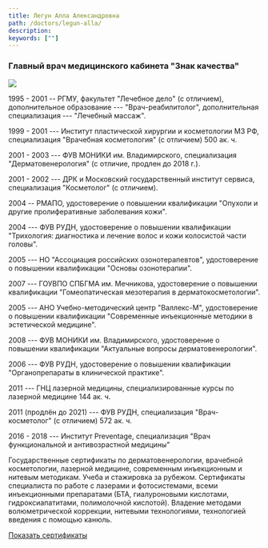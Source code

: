 ```yaml
---
title: Легун Алла Александровна
path: /doctors/legun-alla/
description:
keywords: [""]
---
```


### Главный врач медицинского кабинета "Знак качества"

![](http://lasertime.ru/images/Legun_Alla_LaserTime.jpg)

1995 - 2001 -- РГМУ, факультет "Лечебное дело" (с отличием),
дополнительное образование --- "Врач-реабилитолог", дополнительная
специализация --- "Лечебный массаж".

1999 - 2001 --- Институт пластической хирургии и косметологии МЗ РФ,
специализация "Врачебная косметология" (с отличием) 500 ак. ч.

2001 - 2003 --- ФУВ МОНИКИ им. Владимирского, специализация
"Дерматовенерология" (с отличие, продлен до 2018 г.).

2001 - 2002 --- ДРК и Московский государственный институт сервиса,
специализация "Косметолог" (с отличием).

2004 -- РМАПО, удостоверение о повышении квалификации "Опухоли и другие
пролиферативные заболевания кожи".

2004 --- ФУВ РУДН, удостоверение о повышении квалификации "Трихология:
диагностика и лечение волос и кожи колосистой части головы".

2005 --- НО "Ассоциация российских озонотерапевтов", удостоверение о
повышении квалификации "Основы озонотерапии".

2007 --- ГОУВПО СПБГМА им. Мечникова, удостоверение о повышении
квалификации "Гомеопатическая мезотерапия в дерматокосметологии".

2005 --- АНО Учебно-методический центр "Валлекс-М", удостоверение о
повышении квалификации "Современные инъекционные методики в эстетической
медицине".

2008 --- ФУВ МОНИКИ им. Владимирского, удостоверение о повышении
квалификации "Актуальные вопросы дерматовенерологии".

2006 --- ФУВ РУДН, удостоверение о повышении квалификации
"Органопрепараты в клинической практике".

2011 --- ГНЦ лазерной медицины, специализированные курсы по лазерной
медицине 144 ак. ч.

2011 (продлён до 2021) --- ФУВ РУДН, специализация "Врач-косметолог" (с
отличием) 572 ак. ч.

2016 - 2018 --- Институт Preventage, специализация "Врач функциональной
и антивозрастной медицины"

Государственные сертификаты по дерматовенерологии, врачебной
косметологии, лазерной медицине, современным инъекционным и нитевым
методикам. Учеба и стажировка за рубежом. Сертификаты специалиста по
работе с лазерами и фотосистемами, всеми инъекционными препаратами (БТА,
гиалуроновыми кислотами, гидроксиапатитами, полимолочной кислотой).
Владение методами волюметрической коррекции, нитевыми технологиями,
технологией введения с помощью канюль.

[Показать сертификаты](./legun-alla-certificates.pdf)